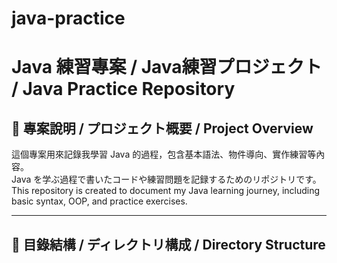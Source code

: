 # java-practice
# Java 練習專案 / Java練習プロジェクト / Java Practice Repository

## 📌 專案說明 / プロジェクト概要 / Project Overview

這個專案用來記錄我學習 Java 的過程，包含基本語法、物件導向、實作練習等內容。  
Java を学ぶ過程で書いたコードや練習問題を記録するためのリポジトリです。  
This repository is created to document my Java learning journey, including basic syntax, OOP, and practice exercises.

---

## 📁 目錄結構 / ディレクトリ構成 / Directory Structure

